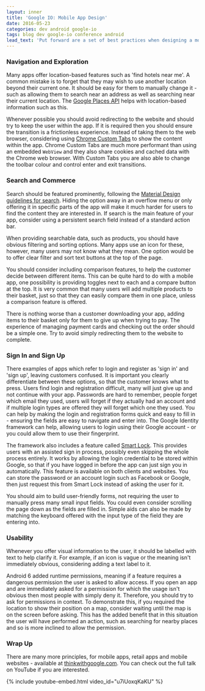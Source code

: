 ```yaml
---
layout: inner
title: 'Google IO: Mobile App Design'
date: 2016-05-23
categories: dev android google-io
tags: blog dev google-io conference android
lead_text: 'Put forward are a set of best practices when designing a mobile app, in particular one for retail.'
---
```


### Navigation and Exploration

Many apps offer location-based features such as 'find hotels near me'. A common mistake is to forget that they may wish to use another location beyond their current one. It should be easy for them to manually change it - such as allowing them to search near an address as well as searching near their current location. The [Google Places API](https://developers.google.com/places/) helps with location-based information such as this.

Whenever possible you should avoid redirecting to the website and should try to keep the user within the app. If it is required then you should ensure the transition is a frictionless experience. Instead of taking them to the web browser, considering using [Chrome Custom Tabs](https://developer.chrome.com/multidevice/android/customtabs) to show the content within the app. Chrome Custom Tabs are much more performant than using an embedded `WebView` and they also share cookies and cached data with the Chrome web browser. With Custom Tabs you are also able to change the toolbar colour and control enter and exit transitions.

### Search and Commerce

Search should be featured prominently, following the [Material Design guidelines for search](https://www.google.com/design/spec/patterns/search.html). Hiding the option away in an overflow menu or only offering it in specific parts of the app will make it much harder for users to find the content they are interested in. If search is the main feature of your app, consider using a persistent search field instead of a standard action bar.

When providing searchable data, such as products, you should have obvious filtering and sorting options. Many apps use an icon for these, however, many users may not know what they mean. One option would be to offer clear filter and sort text buttons at the top of the page.

You should consider including comparison features, to help the customer decide between different items. This can be quite hard to do with a mobile app, one possibility is providing toggles next to each and a compare button at the top. It is very common that many users will add multiple products to their basket, just so that they can easily compare them in one place, unless a comparison feature is offered.

There is nothing worse than a customer downloading your app, adding items to their basket only for them to give up when trying to pay. The experience of managing payment cards and checking out the order should be a simple one. Try to avoid simply redirecting them to the website to complete.

### Sign In and Sign Up

There examples of apps which refer to login and register as 'sign in' and 'sign up', leaving customers confused. It is important you clearly differentiate between these options, so that the customer knows what to press. Users find login and registration difficult, many will just give up and not continue with your app. Passwords are hard to remember, people forget which email they used, users will forget if they actually had an account and if multiple login types are offered they will forget which one they used. You can help by making the login and registration forms quick and easy to fill in - ensuring the fields are easy to navigate and enter into. The Google Identity framework can help, allowing users to login using their Google account - or you could allow them to use their fingerprint.

The framework also includes a feature called [Smart Lock](https://developers.google.com/identity/smartlock-passwords/android/). This provides users with an assisted sign in process, possibly even skipping the whole process entirely. It works by allowing the login credential to be stored within Google, so that if you have logged in before the app can just sign you in automatically. This feature is available on both clients and websites. You can store the password or an account login such as Facebook or Google, then just request this from Smart Lock instead of asking the user for it.

You should aim to build user-friendly forms, not requiring the user to manually press many small input fields. You could even consider scrolling the page down as the fields are filled in. Simple aids can also be made by matching the keyboard offered with the input type of the field they are entering into.

### Usability

Whenever you offer visual information to the user, it should be labelled with text to help clarify it. For example, if an icon is vague or the meaning isn't immediately obvious, considering adding a text label to it.

Android 6 added runtime permissions, meaning if a feature requires a dangerous permission the user is asked to allow access. If you open an app and are immediately asked for a permission for which the usage isn't obvious then most people with simply deny it. Therefore, you should try to ask for permissions in context. To demonstrate this, if you required the location to show their position on a map, consider waiting until the map is on the screen before asking. This has the added benefit that in this situation the user will have performed an action, such as searching for nearby places and so is more inclined to allow the permission.

### Wrap Up

There are many more principles, for mobile apps, retail apps and mobile websites - available at [thinkwithgoogle.com](https://www.thinkwithgoogle.com/). You can check out the full talk on YouTube if you are interested.

{% include youtube-embed.html
            video_id="u7iUoxqKaKU" %}

